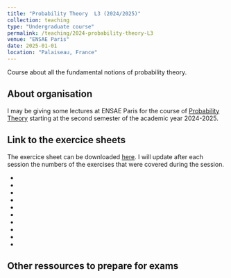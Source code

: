 ```yaml
---
title: "Probability Theory  L3 (2024/2025)"
collection: teaching
type: "Undergraduate course"
permalink: /teaching/2024-probability-theory-L3
venue: "ENSAE Paris"
date: 2025-01-01
location: "Palaiseau, France"
---
```


Course about all the fundamental notions of probability theory.


## About organisation

I may be giving some lectures at ENSAE Paris for the course of [Probability Theory](https://www.ensae.fr/courses/113) starting at the second semester of the academic year 2024-2025.  

## Link to the exercice sheets 


 The exercice sheet can be downloaded [here](https://samymekk.github.io/files/TD-Probas.pdf). I will update after each session the numbers of the exercises that were covered during the session.

- 
- 
- 
- 
- 
- 
- 
- 
- 
- 




## Other ressources to prepare for exams


